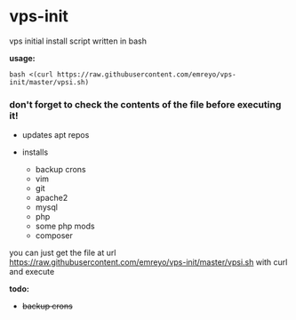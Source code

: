 vps-init
========

vps initial install script written in bash

**usage:**

    bash <(curl https://raw.githubusercontent.com/emreyo/vps-init/master/vpsi.sh)

### don't forget to check the contents of the file before executing it!

* updates apt repos

* installs 

  * backup crons
  * vim
  * git
  * apache2
  * mysql
  * php
  * some php mods
  * composer

you can just get the file at url https://raw.githubusercontent.com/emreyo/vps-init/master/vpsi.sh with curl and execute

**todo:**

* ~~backup crons~~
